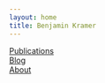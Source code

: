 ```yaml
---
layout: home
title: Benjamin Kramer
---
```

[Publications](publications) \
[Blog](blog) \
[About](about)
